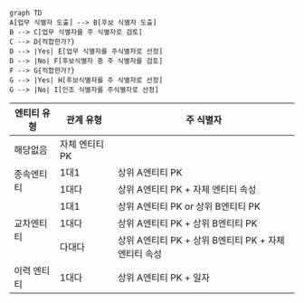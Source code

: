 
```mermaid
graph TD
A[업무 식별자 도출] --> B[후보 식별자 도출]
B --> C[업무 식별자를 주 식별자로 검토]
C --> D{적합한가?}
D --> |Yes| E[업무 식별자를 주식별자로 선정]
D --> |No| F[후보식별자 중 주 식별자를 검토]
F --> G{적합한가?}
G --> |Yes| H[후보식별자를 주 식별자로 선정]
G --> |No| I[인조 식별자를 주식별자로 선정]

```


<table>
  <thead>
    <tr>
      <th rowspan="3">엔티티 유형</th>
      <th rowspan="2">관계 유형</th>
      <th>주 식별자</th>
    </tr>
  </thead>
  <tbody>
    <tr>
      <td rowspan="1">해당없음</td>
      <td>자체 엔티티 PK</td>
    </tr>
    <tr>
      <td rowspan="2">종속엔티티</td>
      <td>1대1</td>
      <td>상위 A엔티티 PK</td>
    </tr>
    <tr>
      <td>1대다</td>
      <td>상위 A엔티티 PK + 자체 엔티티 속성</td>
    </tr>
    <tr>
      <td rowspan="3">교차엔티티</td>
      <td>1대1</td>
      <td>상위 A엔티티 PK or 상위 B엔티티 PK</td>
    </tr>
    <tr>
      <td>1대다</td>
      <td>상위 A엔티티 PK + 상위 B엔티티 PK</td>
    </tr>
    <tr>
      <td>다대다</td>
      <td>상위 A엔티티 PK + 상위 B엔티티 PK + 자체 엔티티 속성</td>
    </tr>
    <tr>
      <td rowspan="1">이력 엔티티</td>
      <td>1대다</td>
      <td>상위 A엔티티 PK + 일자</td>
    </tr>
  </tbody>
</table>
